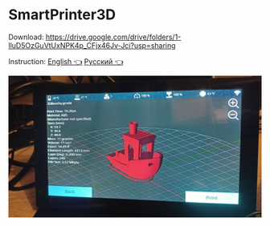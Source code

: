 # SmartPrinter3D

Download: https://drive.google.com/drive/folders/1-lluD5OzGuVtUxNPK4p_CFjx46Jv-Jci?usp=sharing

Instruction: [English 👈](README_en.md) [Русский 👈](README_ru.md)

![](screen1.jpg)
